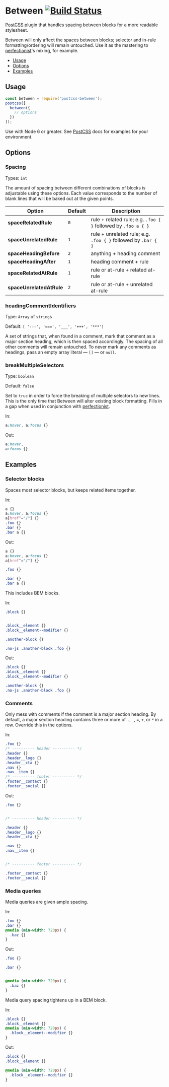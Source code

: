 # Between [![Build Status](https://travis-ci.org/tjgavlick/postcss-between.svg?branch=master)](https://travis-ci.org/tjgavlick/postcss-between)

[PostCSS] plugin that handles spacing between blocks for a more readable stylesheet.

Between will only affect the spaces between blocks; selector and in-rule formatting/ordering will remain untouched. Use it as the mastering to [perfectionist](https://www.npmjs.com/package/perfectionist)'s mixing, for example.

- [Usage](#usage)
- [Options](#options)
- [Examples](#examples)

## Usage

```js
const between = require('postcss-between');
postcss([
  between({
    // options
  })
]);
```

Use with Node 6 or greater. See [PostCSS] docs for examples for your environment.

## Options

### Spacing

Types: `int`

The amount of spacing between different combinations of blocks is adjustable using these options. Each value corresponds to the number of blank lines that will be baked out at the given points.

| Option | Default | Description |
| --- | --- | --- |
| **spaceRelatedRule** | `0` | rule + related rule; e.g. `.foo { }` followed by `.foo a { }` |
| **spaceUnrelatedRule** | `1` | rule + unrelated rule; e.g. `.foo { }` followed by `.bar { }` |
| **spaceHeadingBefore** | `2` | anything + heading comment |
| **spaceHeadingAfter** | `1` | heading comment + rule |
| **spaceRelatedAtRule** | `1` | rule or at-rule + related at-rule |
| **spaceUnrelatedAtRule** | `2` | rule or at-rule + unrelated at-rule |

### headingCommentIdentifiers

Type: `Array` of `string`s

Default: `[ '---', '===', '___', '+++', '***']`

A set of strings that, when found in a comment, mark that comment as a major section heading, which is then spaced accordingly. The spacing of all other comments will remain untouched. To never mark any comments as headings, pass an empty array literal — `[]` — or `null`.

### breakMultipleSelectors

Type: `boolean`

Default: `false`

Set to `true` in order to force the breaking of multiple selectors to new lines. This is the only time that Between will alter existing block formatting. Fills in a gap when used in conjunction with [perfectionist](https://www.npmjs.com/package/perfectionist).

In:

```css
a:hover, a:focus {}
```

Out:

```css
a:hover,
a:focus {}
```

## Examples

### Selector blocks

Spaces most selector blocks, but keeps related items together.

In:

```css
a {}
a:hover, a:focus {}
a[href^="/"] {}
.foo {}
.bar {}
.bar a {}
```

Out:

```css
a {}
a:hover, a:focus {}
a[href^="/"] {}

.foo {}

.bar {}
.bar a {}
```

This includes BEM blocks.

In:

```css
.block {}


.block__element {}
.block__element--modifier {}

.another-block {}

.no-js .another-block .foo {}
```

Out:

```css
.block {}
.block__element {}
.block__element--modifier {}

.another-block {}
.no-js .another-block .foo {}
```

### Comments

Only mess with comments if the comment is a major section heading. By default, a major section heading contains three or more of `-`, `_`, `=`, `+`, or `*` in a row. Override this in the options.

In:

```css
.foo {}
/* ---------- header ---------- */
.header {}
.header__logo {}
.header__cta {}
.nav {}
.nav__item {}
/* ---------- footer ---------- */
.footer__contact {}
.footer__social {}
```

Out:

```css
.foo {}


/* ---------- header ---------- */

.header {}
.header__logo {}
.header__cta {}

.nav {}
.nav__item {}


/* ---------- footer ---------- */

.footer__contact {}
.footer__social {}
```

### Media queries

Media queries are given ample spacing.

In:

```css
.foo {}
.bar {}
@media (min-width: 720px) {
  .baz {}
}
```

Out:

```css
.foo {}

.bar {}


@media (min-width: 720px) {
  .baz {}
}
```

Media query spacing tightens up in a BEM block.

In:

```css
.block {}
.block__element {}
@media (min-width: 720px) {
  .block__element--modifier {}
}
```

Out:

```css
.block {}
.block__element {}

@media (min-width: 720px) {
  .block__element--modifier {}
}
```

[PostCSS]: https://github.com/postcss/postcss
